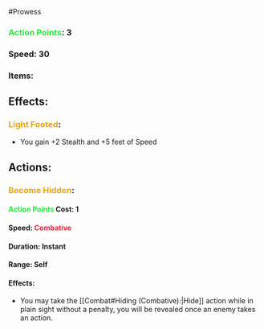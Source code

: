#Prowess 
### <span style="font-weight:bold;color:rgb(33, 235, 60)">Action Points</span>: 3
### Speed: 30
### Items:
## Effects:
### <span style="font-weight:bold;color:rgb(240, 164, 0)">Light Footed</span>:
- You gain +2 Stealth and +5 feet of Speed
## Actions:
### <span style="font-weight:bold;color:rgb(240, 164, 0)">Become Hidden</span>:

#### <span style="font-weight:bold;color:rgb(33, 235, 60)">Action Points</span> Cost: 1
#### Speed: <span style="font-weight:bold; color:rgb(235, 33, 53)">Combative</span>
#### Duration: Instant
#### Range: Self
#### Effects:
- You may take the [[Combat#Hiding (<span style="font-weight bold; color rgb(235, 33, 53)">Combative</span>):|Hide]] action while in plain sight without a penalty, you will be revealed once an enemy takes an action.

